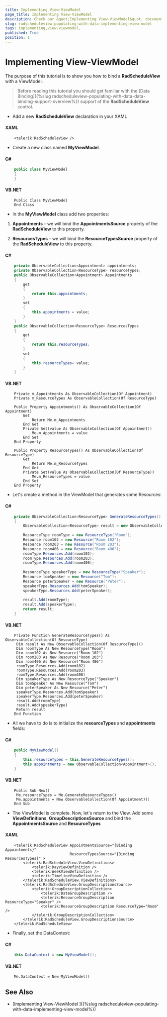 ```yaml
---
title: Implementing View-ViewModel 
page_title: Implementing View-ViewModel 
description: Check our &quot;Implementing View-ViewModel&quot; documentation article for the RadScheduleView {{ site.framework_name }} control.
slug: radscheduleview-populating-with-data-implementing-view-model
tags: implementing,view-viewmodel,
published: True
position: 1
---
```


# Implementing View-ViewModel 

The purpose of this tutorial is to show you how to bind a __RadScheduleView__ with a ViewModel.

>Before reading this tutorial you should get familiar with the [Data Binding]({%slug radscheduleview-populating-with-data-data-binding-support-overview%}) support of the __RadScheduleView__ control.

* Add a new __RadScheduleView__ declaration in your XAML

#### __XAML__

```XAML
	<telerik:RadScheduleView />
```

* Create a new class named __MyViewModel__.

#### __C#__

```C#
	public class MyViewModel
	{
	}
```

#### __VB.NET__

```VB.NET
	Public Class MyViewModel
	End Class
```

* In the __MyViewModel__ class add two properties:

1. __Appointments__ - we will bind the __AppointmentsSource__ property of the __RadScheduleView__ to this property.

1. __ResourcesTypes__ - we will bind the __ResourceTypesSource__ property of the __RadScheduleView__ to this property.

#### __C#__

```C#
	private ObservableCollection<Appointment> appointments;
	private ObservableCollection<ResourceType> resourceTypes;
	public ObservableCollection<Appointment> Appointments
	{
	    get
	    {
	        return this.appointments;
	    }
	    set
	    {
	        this.appointments = value;
	    }
	}
	public ObservableCollection<ResourceType> ResourcesTypes
	{
	    get
	    {
	        return this.resourceTypes;
	    }
	    set
	    {
	        this.resourceTypes= value;
	    }
	}
```

#### __VB.NET__

```VB.NET
	Private m_Appointments As ObservableCollection(Of Appointment)
	Private m_ResourceTypes As ObservableCollection(Of ResourceType)
	
	Public Property Appointments() As ObservableCollection(Of Appointment)
		Get
			Return Me.m_Appointments
		End Get
		Private Set(value As ObservableCollection(Of Appointment))
			Me.m_Appointments = value
		End Set
	End Property
	
	Public Property ResourceTypes() As ObservableCollection(Of ResourceType)
		Get
			Return Me.m_ResourceTypes
		End Get
		Private Set(value As ObservableCollection(Of ResourceType))
			Me.m_ResourceTypes = value
		End Set
	End Property
```

* Let's create a method in the ViewModel that generates some Resources:            

#### __C#__

```C#
	private ObservableCollection<ResourceType> GenerateResourceTypes()
	{
	    ObservableCollection<ResourceType> result = new ObservableCollection<ResourceType>();
	
	    ResourceType roomType = new ResourceType("Room");
	    Resource room102 = new Resource("Room 102");
	    Resource room203 = new Resource("Room 203");
	    Resource room406 = new Resource("Room 406");
	    roomType.Resources.Add(room102);
	    roomType.Resources.Add(room203);
	    roomType.Resources.Add(room406);
	
	    ResourceType speakerType = new ResourceType("Speaker");
	    Resource tomSpeaker = new Resource("Tom");
	    Resource peterSpeaker = new Resource("Peter");
	    speakerType.Resources.Add(tomSpeaker);
	    speakerType.Resources.Add(peterSpeaker);
	
	    result.Add(roomType);
	    result.Add(speakerType);
	    return result;
	}
```

#### __VB.NET__

```VB.NET
	Private Function GenerateResourceTypes() As ObservableCollection(Of ResourceType)
	 Dim result As New ObservableCollection(Of ResourceType)()
	 Dim roomType As New ResourceType("Room")
	 Dim room102 As New Resource("Room 102")
	 Dim room203 As New Resource("Room 203")
	 Dim room406 As New Resource("Room 406")
	 roomType.Resources.Add(room102)
	 roomType.Resources.Add(room203)
	 roomType.Resources.Add(room406)
	 Dim speakerType As New ResourceType("Speaker")
	 Dim tomSpeaker As New Resource("Tom")
	 Dim peterSpeaker As New Resource("Peter")
	 speakerType.Resources.Add(tomSpeaker)
	 speakerType.Resources.Add(peterSpeaker)
	 result.Add(roomType)
	 result.Add(speakerType)
	 Return result
	End Function
```

* All we have to do is to initialize the __resourceTypes__ and __appointments__ fields:            

#### __C#__

```C#
	public MyViewModel()
	{
	    this.resourceTypes = this.GenerateResourceTypes();
	    this.appointments = new ObservableCollection<Appointment>();
	}
```

#### __VB.NET__

```VB.NET
	Public Sub New()
	 Me.resourceTypes = Me.GenerateResourceTypes()
	 Me.appointments = New ObservableCollection(Of Appointment)()
	End Sub
```

* The ViewModel is complete. Now, let's return to the View. Add some __ViewDefinitions__, __GroupDescriptionsSource__ and bind the __AppointmentsSource__ and __ResourceTypes__

#### __XAML__

```XAML
	<telerik:RadScheduleView AppointmentsSource="{Binding Appointments}" 
	                         ResourceTypesSource="{Binding ResourcesTypes}" >
	    <telerik:RadScheduleView.ViewDefinitions>
	        <telerik:DayViewDefinition />
	        <telerik:WeekViewDefinition />
	        <telerik:TimelineViewDefinition />
	    </telerik:RadScheduleView.ViewDefinitions>
	    <telerik:RadScheduleView.GroupDescriptionsSource>
	        <telerik:GroupDescriptionCollection>
	            <telerik:DateGroupDescription />
	            <telerik:ResourceGroupDescription ResourceType="Speaker" />
	            <telerik:ResourceGroupDescription ResourceType="Room" />
	        </telerik:GroupDescriptionCollection>
	    </telerik:RadScheduleView.GroupDescriptionsSource>
	</telerik:RadScheduleView>
```

* Finally, set the DataContext:            

#### __C#__

```C#
	this.DataContext = new MyViewModel();
```

#### __VB.NET__

```VB.NET
	Me.DataContext = New MyViewModel()
```

## See Also

 * [Implementing View-ViewModel ]({%slug radscheduleview-populating-with-data-implementing-view-model%})